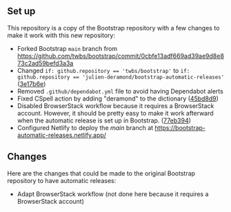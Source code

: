 ## Set up

This repository is a copy of the Bootstrap repository with a few changes to make it work with this new repository:

- Forked Bootstrap `main` branch from https://github.com/twbs/bootstrap/commit/0cbfe13adf669ad39ae9d8e873c2ad59befd3a3a
- Changed `if: github.repository == 'twbs/bootstrap'` to `if: github.repository == 'julien-deramond/bootstrap-automatic-releases'` ([3e17b6e](https://github.com/julien-deramond/bootstrap-automatic-releases/commit/3e17b6ebe37d721a33b0a10edaf4e4338c6de257))
- Removed `.github/dependabot.yml` file to avoid having Dependabot alerts
- Fixed CSpell action by adding "deramond" to the dictionary ([45bd8d9](https://github.com/julien-deramond/bootstrap-automatic-releases/commit/45bd8d9f05bb9f5c0e479ea95a83eac007a6d281))
- Disabled BrowserStack workflow because it requires a BrowserStack account. However, it should be pretty easy to make it work afterward when the automatic release is set up in Bootstrap. ([77eb394](https://github.com/julien-deramond/bootstrap-automatic-releases/commit/77eb39406c5c8f1630983ecc70738cbc45820c34))
- Configured Netlify to deploy the _main_ branch at https://bootstrap-automatic-releases.netlify.app/

## Changes

Here are the changes that could be made to the original Bootstrap repository to have automatic releases:

- Adapt BrowserStack workflow (not done here because it requires a BrowserStack account)
